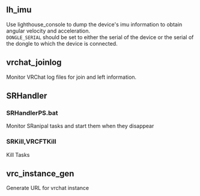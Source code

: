 ## lh_imu
Use lighthouse_console to dump the device's imu information to obtain angular velocity and acceleration.   
`DONGLE_SERIAL` should be set to either the serial of the device or the serial of the dongle to which the device is connected.

## vrchat_joinlog
Monitor VRChat log files for join and left information.

## SRHandler
### SRHandlerPS.bat
Monitor SRanipal tasks and start them when they disappear
### SRKill,VRCFTKill
Kill Tasks

## vrc_instance_gen
Generate URL for vrchat instance
